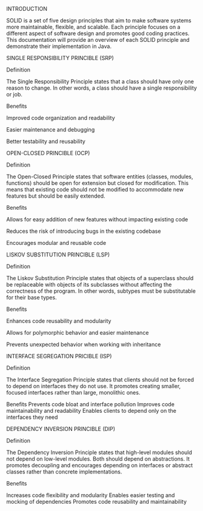 INTRODUCTION
   
SOLID is a set of five design principles that aim to make software systems more maintainable, flexible, and scalable. Each principle focuses on a different aspect of software design and promotes good coding practices. This documentation will provide an overview of each SOLID principle and demonstrate their implementation in Java.

SINGLE RESPONSIBILITY PRINCIBLE (SRP)
   
Definition

The Single Responsibility Principle states that a class should have only one reason to change. In other words, a class should have a single responsibility or job.

Benefits

Improved code organization and readability

Easier maintenance and debugging

Better testability and reusability


OPEN-CLOSED PRINCIBLE (OCP)

Definition

The Open-Closed Principle states that software entities (classes, modules, functions) should be open for extension but closed for modification. This means that existing code should not be modified to accommodate new features but should be easily extended.

Benefits

Allows for easy addition of new features without impacting existing code

Reduces the risk of introducing bugs in the existing codebase

Encourages modular and reusable code


LISKOV SUBSTITUTION PRINCIBLE (LSP)

Definition

The Liskov Substitution Principle states that objects of a superclass should be replaceable with objects of its subclasses without affecting the correctness of the program. In other words, subtypes must be substitutable for their base types.

Benefits

Enhances code reusability and modularity

Allows for polymorphic behavior and easier maintenance

Prevents unexpected behavior when working with inheritance



INTERFACE SEGREGATION PRICIBLE (ISP)

Definition

The Interface Segregation Principle states that clients should not be forced to depend on interfaces they do not use. It promotes creating smaller, focused interfaces rather than large, monolithic ones.

Benefits
Prevents code bloat and interface pollution
Improves code maintainability and readability
Enables clients to depend only on the interfaces they need


DEPENDENCY INVERSION PRINCIBLE (DIP)

Definition

The Dependency Inversion Principle states that high-level modules should not depend on low-level modules. Both should depend on abstractions. It promotes decoupling and encourages depending on interfaces or abstract classes rather than concrete implementations.

Benefits

Increases code flexibility and modularity
Enables easier testing and mocking of dependencies
Promotes code reusability and maintainability

